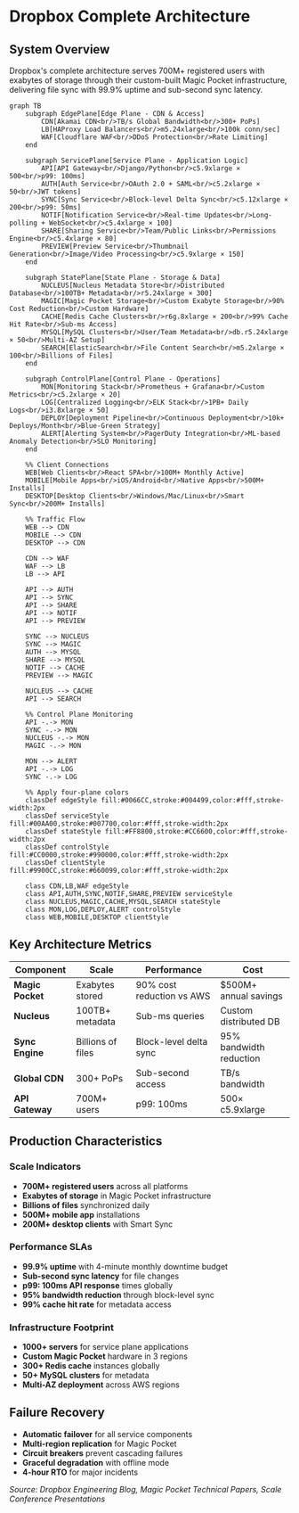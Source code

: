 # Dropbox Complete Architecture

## System Overview

Dropbox's complete architecture serves 700M+ registered users with exabytes of storage through their custom-built Magic Pocket infrastructure, delivering file sync with 99.9% uptime and sub-second sync latency.

```mermaid
graph TB
    subgraph EdgePlane[Edge Plane - CDN & Access]
        CDN[Akamai CDN<br/>TB/s Global Bandwidth<br/>300+ PoPs]
        LB[HAProxy Load Balancers<br/>m5.24xlarge<br/>100k conn/sec]
        WAF[Cloudflare WAF<br/>DDoS Protection<br/>Rate Limiting]
    end

    subgraph ServicePlane[Service Plane - Application Logic]
        API[API Gateway<br/>Django/Python<br/>c5.9xlarge × 500<br/>p99: 100ms]
        AUTH[Auth Service<br/>OAuth 2.0 + SAML<br/>c5.2xlarge × 50<br/>JWT tokens]
        SYNC[Sync Service<br/>Block-level Delta Sync<br/>c5.12xlarge × 200<br/>p99: 50ms]
        NOTIF[Notification Service<br/>Real-time Updates<br/>Long-polling + WebSocket<br/>c5.4xlarge × 100]
        SHARE[Sharing Service<br/>Team/Public Links<br/>Permissions Engine<br/>c5.4xlarge × 80]
        PREVIEW[Preview Service<br/>Thumbnail Generation<br/>Image/Video Processing<br/>c5.9xlarge × 150]
    end

    subgraph StatePlane[State Plane - Storage & Data]
        NUCLEUS[Nucleus Metadata Store<br/>Distributed Database<br/>100TB+ Metadata<br/>r5.24xlarge × 300]
        MAGIC[Magic Pocket Storage<br/>Custom Exabyte Storage<br/>90% Cost Reduction<br/>Custom Hardware]
        CACHE[Redis Cache Clusters<br/>r6g.8xlarge × 200<br/>99% Cache Hit Rate<br/>Sub-ms Access]
        MYSQL[MySQL Clusters<br/>User/Team Metadata<br/>db.r5.24xlarge × 50<br/>Multi-AZ Setup]
        SEARCH[ElasticSearch<br/>File Content Search<br/>m5.2xlarge × 100<br/>Billions of Files]
    end

    subgraph ControlPlane[Control Plane - Operations]
        MON[Monitoring Stack<br/>Prometheus + Grafana<br/>Custom Metrics<br/>c5.2xlarge × 20]
        LOG[Centralized Logging<br/>ELK Stack<br/>1PB+ Daily Logs<br/>i3.8xlarge × 50]
        DEPLOY[Deployment Pipeline<br/>Continuous Deployment<br/>10k+ Deploys/Month<br/>Blue-Green Strategy]
        ALERT[Alerting System<br/>PagerDuty Integration<br/>ML-based Anomaly Detection<br/>SLO Monitoring]
    end

    %% Client Connections
    WEB[Web Clients<br/>React SPA<br/>100M+ Monthly Active]
    MOBILE[Mobile Apps<br/>iOS/Android<br/>Native Apps<br/>500M+ Installs]
    DESKTOP[Desktop Clients<br/>Windows/Mac/Linux<br/>Smart Sync<br/>200M+ Installs]

    %% Traffic Flow
    WEB --> CDN
    MOBILE --> CDN
    DESKTOP --> CDN

    CDN --> WAF
    WAF --> LB
    LB --> API

    API --> AUTH
    API --> SYNC
    API --> SHARE
    API --> NOTIF
    API --> PREVIEW

    SYNC --> NUCLEUS
    SYNC --> MAGIC
    AUTH --> MYSQL
    SHARE --> MYSQL
    NOTIF --> CACHE
    PREVIEW --> MAGIC

    NUCLEUS --> CACHE
    API --> SEARCH

    %% Control Plane Monitoring
    API -.-> MON
    SYNC -.-> MON
    NUCLEUS -.-> MON
    MAGIC -.-> MON

    MON --> ALERT
    API -.-> LOG
    SYNC -.-> LOG

    %% Apply four-plane colors
    classDef edgeStyle fill:#0066CC,stroke:#004499,color:#fff,stroke-width:2px
    classDef serviceStyle fill:#00AA00,stroke:#007700,color:#fff,stroke-width:2px
    classDef stateStyle fill:#FF8800,stroke:#CC6600,color:#fff,stroke-width:2px
    classDef controlStyle fill:#CC0000,stroke:#990000,color:#fff,stroke-width:2px
    classDef clientStyle fill:#9900CC,stroke:#660099,color:#fff,stroke-width:2px

    class CDN,LB,WAF edgeStyle
    class API,AUTH,SYNC,NOTIF,SHARE,PREVIEW serviceStyle
    class NUCLEUS,MAGIC,CACHE,MYSQL,SEARCH stateStyle
    class MON,LOG,DEPLOY,ALERT controlStyle
    class WEB,MOBILE,DESKTOP clientStyle
```

## Key Architecture Metrics

| Component | Scale | Performance | Cost |
|-----------|-------|-------------|------|
| **Magic Pocket** | Exabytes stored | 90% cost reduction vs AWS | $500M+ annual savings |
| **Nucleus** | 100TB+ metadata | Sub-ms queries | Custom distributed DB |
| **Sync Engine** | Billions of files | Block-level delta sync | 95% bandwidth reduction |
| **Global CDN** | 300+ PoPs | Sub-second access | TB/s bandwidth |
| **API Gateway** | 700M+ users | p99: 100ms | 500× c5.9xlarge |

## Production Characteristics

### Scale Indicators
- **700M+ registered users** across all platforms
- **Exabytes of storage** in Magic Pocket infrastructure
- **Billions of files** synchronized daily
- **500M+ mobile app** installations
- **200M+ desktop clients** with Smart Sync

### Performance SLAs
- **99.9% uptime** with 4-minute monthly downtime budget
- **Sub-second sync latency** for file changes
- **p99: 100ms API response** times globally
- **95% bandwidth reduction** through block-level sync
- **99% cache hit rate** for metadata access

### Infrastructure Footprint
- **1000+ servers** for service plane applications
- **Custom Magic Pocket** hardware in 3 regions
- **300+ Redis cache** instances globally
- **50+ MySQL clusters** for metadata
- **Multi-AZ deployment** across AWS regions

## Failure Recovery
- **Automatic failover** for all service components
- **Multi-region replication** for Magic Pocket
- **Circuit breakers** prevent cascading failures
- **Graceful degradation** with offline mode
- **4-hour RTO** for major incidents

*Source: Dropbox Engineering Blog, Magic Pocket Technical Papers, Scale Conference Presentations*